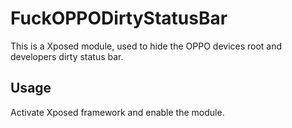 # FuckOPPODirtyStatusBar

This is a Xposed module, used to hide the OPPO devices root and developers dirty status bar.

## Usage

Activate Xposed framework and enable the module.